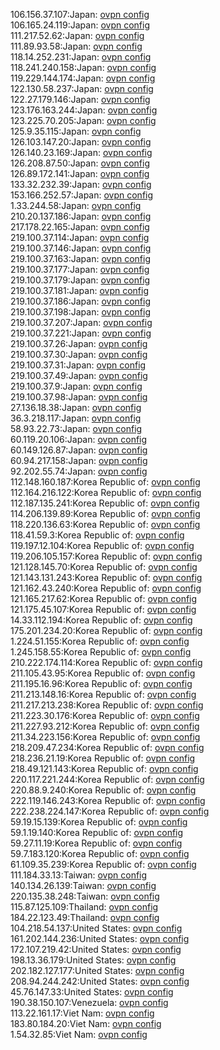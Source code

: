 106.156.37.107:Japan: [ovpn config](vpn/106_156_37_107.ovpn)  
106.165.24.119:Japan: [ovpn config](vpn/106_165_24_119.ovpn)  
111.217.52.62:Japan: [ovpn config](vpn/111_217_52_62.ovpn)  
111.89.93.58:Japan: [ovpn config](vpn/111_89_93_58.ovpn)  
118.14.252.231:Japan: [ovpn config](vpn/118_14_252_231.ovpn)  
118.241.240.158:Japan: [ovpn config](vpn/118_241_240_158.ovpn)  
119.229.144.174:Japan: [ovpn config](vpn/119_229_144_174.ovpn)  
122.130.58.237:Japan: [ovpn config](vpn/122_130_58_237.ovpn)  
122.27.179.146:Japan: [ovpn config](vpn/122_27_179_146.ovpn)  
123.176.163.244:Japan: [ovpn config](vpn/123_176_163_244.ovpn)  
123.225.70.205:Japan: [ovpn config](vpn/123_225_70_205.ovpn)  
125.9.35.115:Japan: [ovpn config](vpn/125_9_35_115.ovpn)  
126.103.147.20:Japan: [ovpn config](vpn/126_103_147_20.ovpn)  
126.140.23.169:Japan: [ovpn config](vpn/126_140_23_169.ovpn)  
126.208.87.50:Japan: [ovpn config](vpn/126_208_87_50.ovpn)  
126.89.172.141:Japan: [ovpn config](vpn/126_89_172_141.ovpn)  
133.32.232.39:Japan: [ovpn config](vpn/133_32_232_39.ovpn)  
153.166.252.57:Japan: [ovpn config](vpn/153_166_252_57.ovpn)  
1.33.244.58:Japan: [ovpn config](vpn/1_33_244_58.ovpn)  
210.20.137.186:Japan: [ovpn config](vpn/210_20_137_186.ovpn)  
217.178.22.165:Japan: [ovpn config](vpn/217_178_22_165.ovpn)  
219.100.37.114:Japan: [ovpn config](vpn/219_100_37_114.ovpn)  
219.100.37.146:Japan: [ovpn config](vpn/219_100_37_146.ovpn)  
219.100.37.163:Japan: [ovpn config](vpn/219_100_37_163.ovpn)  
219.100.37.177:Japan: [ovpn config](vpn/219_100_37_177.ovpn)  
219.100.37.179:Japan: [ovpn config](vpn/219_100_37_179.ovpn)  
219.100.37.181:Japan: [ovpn config](vpn/219_100_37_181.ovpn)  
219.100.37.186:Japan: [ovpn config](vpn/219_100_37_186.ovpn)  
219.100.37.198:Japan: [ovpn config](vpn/219_100_37_198.ovpn)  
219.100.37.207:Japan: [ovpn config](vpn/219_100_37_207.ovpn)  
219.100.37.221:Japan: [ovpn config](vpn/219_100_37_221.ovpn)  
219.100.37.26:Japan: [ovpn config](vpn/219_100_37_26.ovpn)  
219.100.37.30:Japan: [ovpn config](vpn/219_100_37_30.ovpn)  
219.100.37.31:Japan: [ovpn config](vpn/219_100_37_31.ovpn)  
219.100.37.49:Japan: [ovpn config](vpn/219_100_37_49.ovpn)  
219.100.37.9:Japan: [ovpn config](vpn/219_100_37_9.ovpn)  
219.100.37.98:Japan: [ovpn config](vpn/219_100_37_98.ovpn)  
27.136.18.38:Japan: [ovpn config](vpn/27_136_18_38.ovpn)  
36.3.218.117:Japan: [ovpn config](vpn/36_3_218_117.ovpn)  
58.93.22.73:Japan: [ovpn config](vpn/58_93_22_73.ovpn)  
60.119.20.106:Japan: [ovpn config](vpn/60_119_20_106.ovpn)  
60.149.126.87:Japan: [ovpn config](vpn/60_149_126_87.ovpn)  
60.94.217.158:Japan: [ovpn config](vpn/60_94_217_158.ovpn)  
92.202.55.74:Japan: [ovpn config](vpn/92_202_55_74.ovpn)  
112.148.160.187:Korea Republic of: [ovpn config](vpn/112_148_160_187.ovpn)  
112.164.216.122:Korea Republic of: [ovpn config](vpn/112_164_216_122.ovpn)  
112.187.135.241:Korea Republic of: [ovpn config](vpn/112_187_135_241.ovpn)  
114.206.139.89:Korea Republic of: [ovpn config](vpn/114_206_139_89.ovpn)  
118.220.136.63:Korea Republic of: [ovpn config](vpn/118_220_136_63.ovpn)  
118.41.59.3:Korea Republic of: [ovpn config](vpn/118_41_59_3.ovpn)  
119.197.12.104:Korea Republic of: [ovpn config](vpn/119_197_12_104.ovpn)  
119.206.105.157:Korea Republic of: [ovpn config](vpn/119_206_105_157.ovpn)  
121.128.145.70:Korea Republic of: [ovpn config](vpn/121_128_145_70.ovpn)  
121.143.131.243:Korea Republic of: [ovpn config](vpn/121_143_131_243.ovpn)  
121.162.43.240:Korea Republic of: [ovpn config](vpn/121_162_43_240.ovpn)  
121.165.217.62:Korea Republic of: [ovpn config](vpn/121_165_217_62.ovpn)  
121.175.45.107:Korea Republic of: [ovpn config](vpn/121_175_45_107.ovpn)  
14.33.112.194:Korea Republic of: [ovpn config](vpn/14_33_112_194.ovpn)  
175.201.234.20:Korea Republic of: [ovpn config](vpn/175_201_234_20.ovpn)  
1.224.51.155:Korea Republic of: [ovpn config](vpn/1_224_51_155.ovpn)  
1.245.158.55:Korea Republic of: [ovpn config](vpn/1_245_158_55.ovpn)  
210.222.174.114:Korea Republic of: [ovpn config](vpn/210_222_174_114.ovpn)  
211.105.43.95:Korea Republic of: [ovpn config](vpn/211_105_43_95.ovpn)  
211.195.16.96:Korea Republic of: [ovpn config](vpn/211_195_16_96.ovpn)  
211.213.148.16:Korea Republic of: [ovpn config](vpn/211_213_148_16.ovpn)  
211.217.213.238:Korea Republic of: [ovpn config](vpn/211_217_213_238.ovpn)  
211.223.30.176:Korea Republic of: [ovpn config](vpn/211_223_30_176.ovpn)  
211.227.93.212:Korea Republic of: [ovpn config](vpn/211_227_93_212.ovpn)  
211.34.223.156:Korea Republic of: [ovpn config](vpn/211_34_223_156.ovpn)  
218.209.47.234:Korea Republic of: [ovpn config](vpn/218_209_47_234.ovpn)  
218.236.21.19:Korea Republic of: [ovpn config](vpn/218_236_21_19.ovpn)  
218.49.121.143:Korea Republic of: [ovpn config](vpn/218_49_121_143.ovpn)  
220.117.221.244:Korea Republic of: [ovpn config](vpn/220_117_221_244.ovpn)  
220.88.9.240:Korea Republic of: [ovpn config](vpn/220_88_9_240.ovpn)  
222.119.146.243:Korea Republic of: [ovpn config](vpn/222_119_146_243.ovpn)  
222.238.224.147:Korea Republic of: [ovpn config](vpn/222_238_224_147.ovpn)  
59.19.15.139:Korea Republic of: [ovpn config](vpn/59_19_15_139.ovpn)  
59.1.19.140:Korea Republic of: [ovpn config](vpn/59_1_19_140.ovpn)  
59.27.11.19:Korea Republic of: [ovpn config](vpn/59_27_11_19.ovpn)  
59.7.183.120:Korea Republic of: [ovpn config](vpn/59_7_183_120.ovpn)  
61.109.35.239:Korea Republic of: [ovpn config](vpn/61_109_35_239.ovpn)  
111.184.33.13:Taiwan: [ovpn config](vpn/111_184_33_13.ovpn)  
140.134.26.139:Taiwan: [ovpn config](vpn/140_134_26_139.ovpn)  
220.135.38.248:Taiwan: [ovpn config](vpn/220_135_38_248.ovpn)  
115.87.125.109:Thailand: [ovpn config](vpn/115_87_125_109.ovpn)  
184.22.123.49:Thailand: [ovpn config](vpn/184_22_123_49.ovpn)  
104.218.54.137:United States: [ovpn config](vpn/104_218_54_137.ovpn)  
161.202.144.236:United States: [ovpn config](vpn/161_202_144_236.ovpn)  
172.107.219.42:United States: [ovpn config](vpn/172_107_219_42.ovpn)  
198.13.36.179:United States: [ovpn config](vpn/198_13_36_179.ovpn)  
202.182.127.177:United States: [ovpn config](vpn/202_182_127_177.ovpn)  
208.94.244.242:United States: [ovpn config](vpn/208_94_244_242.ovpn)  
45.76.147.33:United States: [ovpn config](vpn/45_76_147_33.ovpn)  
190.38.150.107:Venezuela: [ovpn config](vpn/190_38_150_107.ovpn)  
113.22.161.17:Viet Nam: [ovpn config](vpn/113_22_161_17.ovpn)  
183.80.184.20:Viet Nam: [ovpn config](vpn/183_80_184_20.ovpn)  
1.54.32.85:Viet Nam: [ovpn config](vpn/1_54_32_85.ovpn)  
